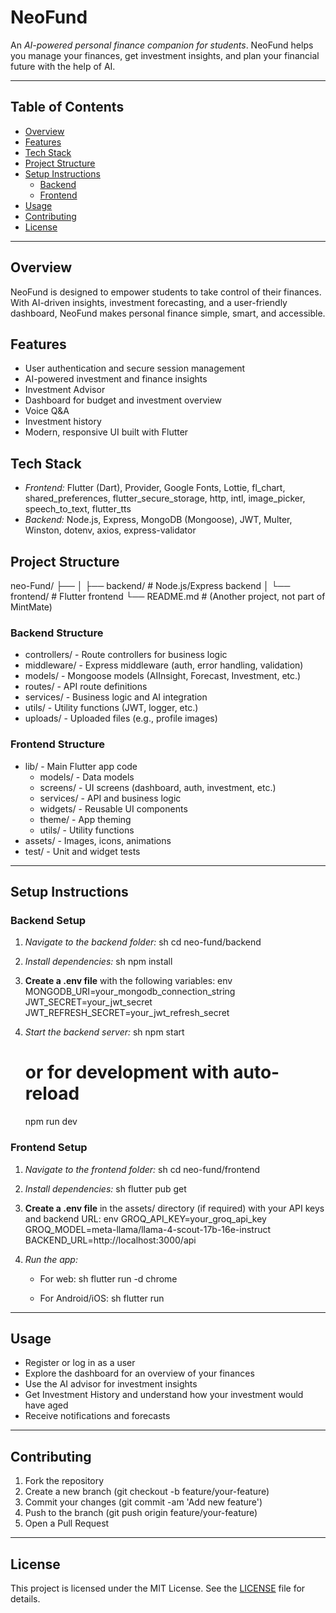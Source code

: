 # NeoFund

An *AI-powered personal finance companion for students*. NeoFund helps you manage your finances, get investment insights, and plan your financial future with the help of AI.

---

## Table of Contents
- [Overview](#overview)
- [Features](#features)
- [Tech Stack](#tech-stack)
- [Project Structure](#project-structure)
- [Setup Instructions](#setup-instructions)
  - [Backend](#backend-setup)
  - [Frontend](#frontend-setup)
- [Usage](#usage)
- [Contributing](#contributing)
- [License](#license)

---

## Overview
NeoFund is designed to empower students to take control of their finances. With AI-driven insights, investment forecasting, and a user-friendly dashboard, NeoFund makes personal finance simple, smart, and accessible.

## Features
- User authentication and secure session management
- AI-powered investment and finance insights
- Investment Advisor
- Dashboard for budget and investment overview
- Voice Q&A
- Investment history
- Modern, responsive UI built with Flutter

## Tech Stack
- *Frontend:* Flutter (Dart), Provider, Google Fonts, Lottie, fl_chart, shared_preferences, flutter_secure_storage, http, intl, image_picker, speech_to_text, flutter_tts
- *Backend:* Node.js, Express, MongoDB (Mongoose), JWT, Multer, Winston, dotenv, axios, express-validator

## Project Structure

neo-Fund/
├── 
│   ├── backend/         # Node.js/Express backend
│   └── frontend/        # Flutter frontend
└── README.md          # (Another project, not part of MintMate)


### Backend Structure
- controllers/ - Route controllers for business logic
- middleware/ - Express middleware (auth, error handling, validation)
- models/ - Mongoose models (AIInsight, Forecast, Investment, etc.)
- routes/ - API route definitions
- services/ - Business logic and AI integration
- utils/ - Utility functions (JWT, logger, etc.)
- uploads/ - Uploaded files (e.g., profile images)

### Frontend Structure
- lib/ - Main Flutter app code
  - models/ - Data models
  - screens/ - UI screens (dashboard, auth, investment, etc.)
  - services/ - API and business logic
  - widgets/ - Reusable UI components
  - theme/ - App theming
  - utils/ - Utility functions
- assets/ - Images, icons, animations
- test/ - Unit and widget tests

---

## Setup Instructions

### Backend Setup
1. *Navigate to the backend folder:*
   sh
   cd neo-fund/backend
   
2. *Install dependencies:*
   sh
   npm install
   
3. **Create a .env file** with the following variables:
   env
   MONGODB_URI=your_mongodb_connection_string
   JWT_SECRET=your_jwt_secret
   JWT_REFRESH_SECRET=your_jwt_refresh_secret
   
4. *Start the backend server:*
   sh
   npm start
   # or for development with auto-reload
   npm run dev
   

### Frontend Setup
1. *Navigate to the frontend folder:*
   sh
   cd neo-fund/frontend
   
2. *Install dependencies:*
   sh
   flutter pub get
   
3. **Create a .env file** in the assets/ directory (if required) with your API keys and backend URL:
   env
   GROQ_API_KEY=your_groq_api_key
   GROQ_MODEL=meta-llama/llama-4-scout-17b-16e-instruct
   BACKEND_URL=http://localhost:3000/api
   
4. *Run the app:*
   - For web:
     sh
     flutter run -d chrome
     
   - For Android/iOS:
     sh
     flutter run
     
   
---

## Usage
- Register or log in as a user
- Explore the dashboard for an overview of your finances
- Use the AI advisor for investment insights
- Get Investment History and understand how your investment would have aged
- Receive notifications and forecasts

---

## Contributing
1. Fork the repository
2. Create a new branch (git checkout -b feature/your-feature)
3. Commit your changes (git commit -am 'Add new feature')
4. Push to the branch (git push origin feature/your-feature)
5. Open a Pull Request

---

## License
This project is licensed under the MIT License. See the [LICENSE](LICENSE) file for details.